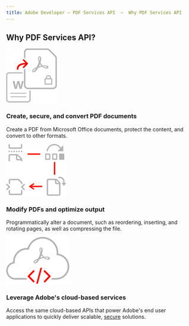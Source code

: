 ```yaml
---
title: Adobe Developer — PDF Services API  —  Why PDF Services API
---
```


<TitleBlock slots="heading" theme="lightest"  className="titleBlock-align-left" />

## Why PDF Services API?

<TextBlock slots="image, heading, text" width="33%" theme="lightest" className="align-left icon-xl-size horizontal-align-heading"/>

![ ](../../images/create_secure_support.svg)

### Create, secure, and convert PDF documents

Create a PDF from Microsoft Office documents, protect the content, and convert to other formats.


<TextBlock slots="image, heading, text" width="33%" theme="lightest" className="align-left icon-xl-size horizontal-align-heading"/>

![ ](../../images/modify_pages.svg)

### Modify PDFs and optimize output

Programmatically alter a document, such as reordering, inserting, and rotating pages, as well as compressing the file.


<TextBlock slots="image, heading, text" width="33%" theme="lightest" className="align-left icon-xl-size link horizontal-align-heading"/>

![ ](../../images/cloud_services.svg)

### Leverage Adobe's cloud-based services

Access the same cloud-based APIs that power Adobe's end user applications to quickly deliver scalable, [secure](https://www.adobe.com/content/dam/cc/en/security/pdfs/AdobeDocumentServices_SecurityOverview.pdf) solutions.